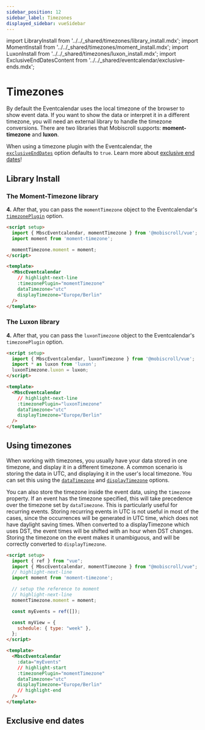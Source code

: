 ```yaml
---
sidebar_position: 12
sidebar_label: Timezones
displayed_sidebar: vueSidebar
---
```


import LibraryInstall from '../../_shared/timezones/library_install.mdx';
import MomentInstall from '../../_shared/timezones/moment_install.mdx';
import LuxonInstall from '../../_shared/timezones/luxon_install.mdx';
import ExclusiveEndDatesContent from '../../_shared/eventcalendar/exclusive-ends.mdx';

# Timezones

By default the Eventcalendar uses the local timezone of the browser to show event data. If you want to show the data or interpret it in a different timezone, you will need an external library to handle the timezone conversions. There are two libraries that Mobiscroll supports: **moment-timezone** and **luxon**.

When using a timezone plugin with the Eventcalendar, the [`exclusiveEndDates`](api#opt-exclusiveEndDates) option defaults to `true`. Learn more about [exclusive end dates](#exclusive-end-dates)!

## Library Install

<LibraryInstall />

### The Moment-Timezone library

<MomentInstall framework="vue" />

**4.** After that, you can pass the `momentTimezone` object to the Eventcalendar's [`timezonePlugin`](./api#opt-timezonePlugin) option.

```html
<script setup>
  import { MbscEventcalendar, momentTimezone } from '@mobiscroll/vue';
  import moment from 'moment-timezone';

  momentTimezone.moment = moment;
</script>

<template>
  <MbscEventcalendar
    // highlight-next-line
    :timezonePlugin="momentTimezone"
    dataTimezone="utc"
    displayTimezone="Europe/Berlin"
  />
</template>
```

### The Luxon library

<LuxonInstall framework="vue" />

**4.** After that, you can pass the `luxonTimezone` object to the Eventcalendar's `timezonePlugin` option.

```html
<script setup>
  import { MbscEventcalendar, luxonTimezone } from '@mobiscroll/vue';
  import * as luxon from 'luxon';
  luxonTimezone.luxon = luxon;
</script>

<template>
  <MbscEventcalendar
    // highlight-next-line
    :timezonePlugin="luxonTimezone"
    dataTimezone="utc"
    displayTimezone="Europe/Berlin"
  />
</template>
```


## Using timezones

When working with timezones, you usually have your data stored in one timezone, and display it in a different timezone. A common scenario is storing the data in UTC, and displaying it in the user's local timezone. You can set this using the [`dataTimezone`](api#opt-dataTimezone) and [`displayTimezone`](api#opt-displayTimezone) options.

You can also store the timezone inside the event data, using the `timezone` property. If an event has the timezone specified, this will take precedence over the timezone set by `dataTimezone`. This is particularly useful for recurring events. Storing recurring events in UTC is not useful in most of the cases, since the occurrences will be generated in UTC time, which does not have daylight saving times. When converted to a displayTimezone which uses DST, the event times will be shifted with an hour when DST changes. Storing the timezone on the event makes it unambiguous, and will be correctly converted to `displayTimezone`.

```html title="Example"
<script setup>
  import { ref } from "vue";
  import { MbscEventcalendar, momentTimezone } from "@mobiscroll/vue";
  // highlight-next-line
  import moment from 'moment-timezone';

  // setup the reference to moment
  // highlight-next-line
  momentTimezone.moment = moment;

  const myEvents = ref([]);

  const myView = {
    schedule: { type: "week" },
  };
</script>

<template>
  <MbscEventcalendar
    :data="myEvents"
    // highlight-start
    :timezonePlugin="momentTimezone"
    dataTimezone="utc"
    displayTimezone="Europe/Berlin"
    // highlight-end
  />
</template>
```

## Exclusive end dates

<ExclusiveEndDatesContent />